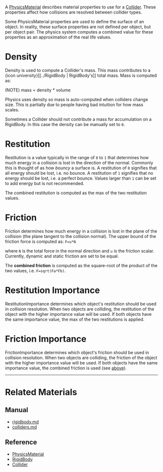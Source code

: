 A [PhysicsMaterial](../../../code_reference/class_reference/physicsmaterial.md) describes material properties to use for a [Collider](colliders.md). These properties affect how collisions are resolved between collider types.

Some PhysicsMaterial properties are used to define the surface of an object. In reality, these surface properties are not defined per object, but per object pair. The physics system computes a combined value for these properties as an approximation of the real life values.

 #  Density
Density  is used to compute a Collider's mass. This mass contributes to a {icon university}[[../RigidBody | RigidBody's]] total mass. Mass is computed as:

(NOTE) mass = density * volume

Physics uses density so mass is auto-computed when colliders change size. This is partially due to people having bad intuition for how mass scales.

Sometimes a Collider should not contribute a mass for accumulation on a RigidBody. In this case the density can be manually set to `0`.

 #  Restitution
Restitution  is a value typically in the range of `0` to `1` that determines how much energy in a collision is lost in the direction of the normal. Commonly this is thought of as how *bouncy* a surface is. A restitution of `0` signifies that all energy should be lost, i.e. no bounce. A restitution of `1` signifies that no energy should be lost, i.e. a perfect bounce. Values larger than `1` can be set to add energy but is not recommended.

The combined restitution is computed as the max of the two restitution values.

 #  Friction
Friction  determines how much energy in a collision is lost in the plane of the collision (the plane tangent to the collision normal). The upper bound of the friction force is computed as: `F=u*N`

where `N` is the total force in the normal direction and `u` is the friction scalar. Currently, dynamic and static friction are set to be equal.

The **combined friction** is computed as the square-root of the product of the two values, i.e. `F=sqrt(Fa*Fb)`.


 #  Restitution Importance
RestitutionImportance  determines which object's restitution should be used in collision resolution. When two objects are colliding, the restitution of the object with the higher importance value will be used. If both objects have the same importance value, the max of the two restitutions is applied.

 #  Friction Importance
FrictionImportance  determines which object's friction should be used in collision resolution. When two objects are colliding, the friction of the object with the higher importance value will be used. If both objects have the same importance value, the combined friction is used (see [above](physicsmaterial/.md#friction)).

---

 #  Related Materials
 ##  Manual
- [rigidbody.md](rigidbody.md)
- [colliders.md](colliders.md)
 ##  Reference
- [PhysicsMaterial](../../../code_reference/class_reference/physicsmaterial.md)
- [RigidBody](../../../code_reference/class_reference/rigidbody.md)
- [Collider](../../../code_reference/class_reference/collider.md)
 

 